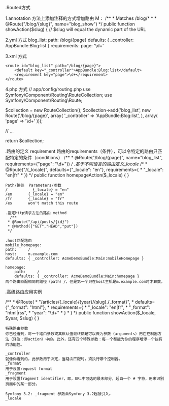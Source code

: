 .Routed方式

  1.annotation 方法上添加注释的方式增加路由
    M：
    /**
     * Matches /blog/*
     *
     * @Route("/blog/{slug}", name="blog_show")
     */
    public function showAction($slug)
    {
        // $slug will equal the dynamic part of the URL
 
 2.yml 方式
  blog_list:
    path:      /blog/{page}
    defaults:  { _controller: AppBundle:Blog:list }
    requirements:
        page: '\d+'
 
 3.xml 方式
 <!-- app/config/routing.xml -->
 <?xml version="1.0" encoding="UTF-8" ?>
 <routes xmlns="http://symfony.com/schema/routing"
    xmlns:xsi="http://www.w3.org/2001/XMLSchema-instance"
    xsi:schemaLocation="http://symfony.com/schema/routing
        http://symfony.com/schema/routing/routing-1.0.xsd">
 
    <route id="blog_list" path="/blog/{page}">
        <default key="_controller">AppBundle:Blog:list</default>
        <requirement key="page">\d+</requirement>
    </route>

 </routes>
 
 4.php 方式
 // app/config/routing.php
  use Symfony\Component\Routing\RouteCollection;
  use Symfony\Component\Routing\Route;

  $collection = new RouteCollection();
  $collection->add('blog_list', new Route('/blog/{page}', array(
      '_controller' => 'AppBundle:Blog:list',
  ), array(
      'page' => '\d+'
  )));

  // ...

  return $collection;
  
  
  .路由的定义 requirement
    路由的requirements（条件），可以令特定的路由只匹配特定的条件（conditions）
    /**
     * @Route("/blog/{page}", name="blog_list", requirements={"page": "\d+"})
     */
   .基于不同语言的路由定义_locale
   /**
     * @Route("/{_locale}", defaults={"_locale": "en"}, requirements={
     *     "_locale": "en|fr"
     * })
     */
    public function homepageAction($_locale)
    {
    }
    
    Path/路径	 Parameters/参数
    /	        {_locale} = "en"
    /en	      {_locale} = "en"
    /fr	      {_locale} = "fr"
    /es	      won't match this route
    
    .指定http请求方法的路由 method
      /**
     * @Route("/api/posts/{id}")
     * @Method({"GET","HEAD","put"})
     */
     
    .host匹配路由
    mobile_homepage:
    path:     /
    host:     m.example.com
    defaults: { _controller: AcmeDemoBundle:Main:mobileHomepage }

    homepage:
        path:     /
        defaults: { _controller: AcmeDemoBundle:Main:homepage }
    两个路由匹配相同的路径（path）/，但是第一个只在host主机是m.example.com时才算数。
    
   .高级路由应用实例
   
   /**
     * @Route(
     *     "/articles/{_locale}/{year}/{slug}.{_format}",
     *     defaults={"_format": "html"},
     *     requirements={
     *         "_locale": "en|fr",
     *         "_format": "html|rss",
     *         "year": "\d+"
     *     }
     * )
     */
    public function showAction($_locale, $year, $slug)
    {
    }
    
    
    特殊路由参数 
    你已经看到，每一个路由参数或其默认值最终都是可以做为参数（arguments）用在控制器方法（译注：即action）中的。此外，还有四个特殊参数：每一个都能为你的程序增添一个独有的功能性。

    _controller
    就像你看到的，此参数用于决定，当路由匹配时，须执行哪个控制器。
    _format
    用于设置request format 
    _fragment
    用于设置fragment identifier，即，URL中可选的最末部分，起自一个 # 字符，用来识别页面中的某一部分。

    Symfony 3.2: _fragment 参数自Symfony 3.2起被引入。
    _locale

